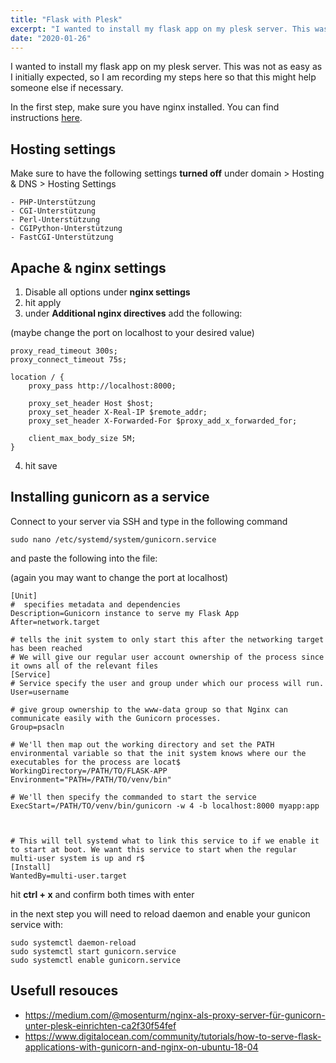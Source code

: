 ```yaml
---
title: "Flask with Plesk"
excerpt: "I wanted to install my flask app on my plesk server. This was not as easy as I initially expected, so I am recording my steps here so that this might help someone else if necessary."
date: "2020-01-26"
---
```


I wanted to install my flask app on my plesk server. This was not as easy as I initially expected, so I am recording my steps here so that this might help someone else if necessary.

In the first step, make sure you have nginx installed. You can find instructions [here](https://support.plesk.com/hc/en-us/articles/213944825-How-to-install-and-enable-nginx-reverse-proxy-on-a-Plesk-for-Linux-server).

## Hosting settings

Make sure to have the following settings **turned off** under domain > Hosting & DNS > Hosting Settings

```
- PHP-Unterstützung
- CGI-Unterstützung
- Perl-Unterstützung
- CGIPython-Unterstützung
- FastCGI-Unterstützung
```

## Apache & nginx settings

1. Disable all options under **nginx settings**
2. hit apply
3. under **Additional nginx directives** add the following:

(maybe change the port on localhost to your desired value)

```
proxy_read_timeout 300s;
proxy_connect_timeout 75s;

location / {
	proxy_pass http://localhost:8000;

	proxy_set_header Host $host;
	proxy_set_header X-Real-IP $remote_addr;
	proxy_set_header X-Forwarded-For $proxy_add_x_forwarded_for;

	client_max_body_size 5M;
}
```

4. hit save

## Installing gunicorn as a service

Connect to your server via SSH and type in the following command

`sudo nano /etc/systemd/system/gunicorn.service`

and paste the following into the file:

(again you may want to change the port at localhost)

```
[Unit]
#  specifies metadata and dependencies
Description=Gunicorn instance to serve my Flask App
After=network.target

# tells the init system to only start this after the networking target has been reached
# We will give our regular user account ownership of the process since it owns all of the relevant files
[Service]
# Service specify the user and group under which our process will run.
User=username

# give group ownership to the www-data group so that Nginx can communicate easily with the Gunicorn processes.
Group=psacln

# We'll then map out the working directory and set the PATH environmental variable so that the init system knows where our the executables for the process are locat$
WorkingDirectory=/PATH/TO/FLASK-APP
Environment="PATH=/PATH/TO/venv/bin"

# We'll then specify the commanded to start the service
ExecStart=/PATH/TO/venv/bin/gunicorn -w 4 -b localhost:8000 myapp:app



# This will tell systemd what to link this service to if we enable it to start at boot. We want this service to start when the regular multi-user system is up and r$
[Install]
WantedBy=multi-user.target
```

hit **ctrl + x** and confirm both times with enter

in the next step you will need to reload daemon and enable your gunicon service with:

```
sudo systemctl daemon-reload
sudo systemctl start gunicorn.service
sudo systemctl enable gunicorn.service
```

## Usefull resouces

- <https://medium.com/@mosenturm/nginx-als-proxy-server-für-gunicorn-unter-plesk-einrichten-ca2f30f54fef>
- <https://www.digitalocean.com/community/tutorials/how-to-serve-flask-applications-with-gunicorn-and-nginx-on-ubuntu-18-04>
